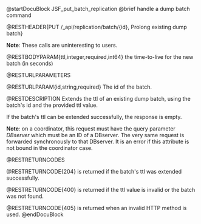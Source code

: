 
@startDocuBlock JSF_put_batch_replication
@brief handle a dump batch command

@RESTHEADER{PUT /_api/replication/batch/{id}, Prolong existing dump batch}

**Note**: These calls are uninteresting to users.

@RESTBODYPARAM{ttl,integer,required,int64}
the time-to-live for the new batch (in seconds)

@RESTURLPARAMETERS

@RESTURLPARAM{id,string,required}
The id of the batch.

@RESTDESCRIPTION
Extends the ttl of an existing dump batch, using the batch's id and
the provided ttl value.

If the batch's ttl can be extended successfully, the response is empty.

**Note**: on a coordinator, this request must have the query parameter
*DBserver* which must be an ID of a DBserver.
The very same request is forwarded synchronously to that DBserver.
It is an error if this attribute is not bound in the coordinator case.

@RESTRETURNCODES

@RESTRETURNCODE{204}
is returned if the batch's ttl was extended successfully.

@RESTRETURNCODE{400}
is returned if the ttl value is invalid or the batch was not found.

@RESTRETURNCODE{405}
is returned when an invalid HTTP method is used.
@endDocuBlock

